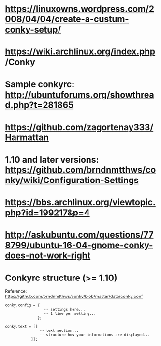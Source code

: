 # https://linuxowns.wordpress.com/2008/04/04/create-a-custum-conky-setup/
# https://wiki.archlinux.org/index.php/Conky
# Sample conkyrc: http://ubuntuforums.org/showthread.php?t=281865

# https://github.com/zagortenay333/Harmattan

# 1.10 and later versions: https://github.com/brndnmtthws/conky/wiki/Configuration-Settings
# 
# https://bbs.archlinux.org/viewtopic.php?id=199217&p=4
# http://askubuntu.com/questions/778799/ubuntu-16-04-gnome-conky-does-not-work-right

# Conkyrc structure (>= 1.10)
Reference: https://github.com/brndnmtthws/conky/blob/master/data/conky.conf

    conky.config = { 
                      -- settings here...
                      -- 1 line per setting...
                   };
    
    conky.text = [[
                    -- text section...
                    -- structure how your informations are displayed...  
                ]];               